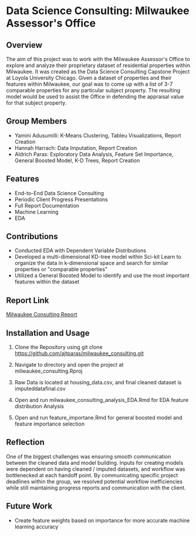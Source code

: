 # Data Science Consulting: Milwaukee Assessor's Office

## Overview

The aim of this project was to work with the Milwaukee Assessor's Office to explore and analyze their proprietary dataset of residential properties within Milwaukee. It was created as the Data Science Consulting Capstone Project at Loyola University Chicago. Given a dataset of properties and their features within Milwaukee, our goal was to come up with a list of 3-7 comparable properties for any particular subject property.  The resulting model would be used to assist the Office in defending the appraisal value for that subject property.

## Group Members

- Yamini Adusumilli: K-Means Clustering, Tableu Visualizations, Report Creation
- Hannah Harrach: Data Imputation, Report Creation
- Aldrich Paras: Exploratory Data Analysis, Feature Set Importance, General Boosted Model, K-D Trees, Report Creation

## Features 
- End-to-End Data Science Consulting
- Periodic Client Progress Presentations
- Full Report Documentation
- Machine Learning
- EDA

## Contributions
- Conducted EDA with Dependent Variable Distributions
- Developed a multi-dimensional KD-tree model within Sci-kit Learn to organize the data in k-dimensional space and search for similar properties or "comparable properties"
- Utilized a General Boosted Model to identify and use the most important features within the dataset


## Report Link
[Milwaukee Consulting Report](https://docs.google.com/document/d/18O1WtuvRIMa-UQsNSEyEuJmoAj5FVB0gZ8M7IXfxzIE/edit?usp=sharing)

## Installation and Usage

1. Clone the Repository using git clone https://github.com/ajtparas/milwaukee_consulting.git

2. Navigate to directory and open the project at milwaukee_consulting.Rproj

3. Raw Data is located at housing_data.csv, and final cleaned dataset is imputeddatafinal.csv
   
4. Open and run milwaukee_consulting_analysis_EDA.Rmd for EDA feature distribution Analysis

5. Open and run feature_importane.Rmd for general boosted model and feature importance selection

## Reflection
  
One of the biggest challenges was ensuring smooth communication between the cleaned data and model building. Inputs for creating models were dependent on having cleaned / imputed datasets, and workflow was bottlenecked at each handoff point. By communicating specific project deadlines within the group, we resolved potential workflow inefficiencies while still maintaining progress reports and communication with the client.  

## Future Work
- Create feature weights based on importance for more accurate machine learning accuracy
